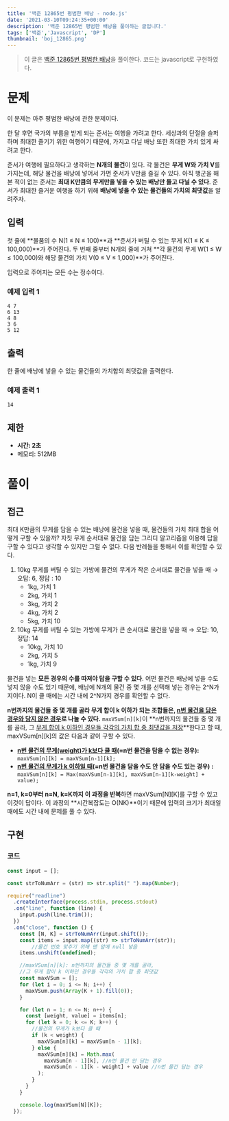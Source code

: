 ```yaml
---
title: '백준 12865번 평범한 배낭 - node.js'
date: '2021-03-10T09:24:35+00:00'
description: '백준 12865번 평범한 배낭을 풀이하는 글입니다.'
tags: ['백준','Javascript', 'DP']
thumbnail: 'boj_12865.png'
---
```


> 이 글은 [백준 12865번 평범한 배낭](https://www.acmicpc.net/problem/12865)을 풀이한다. 코드는 javascript로 구현하였다.

# 문제

이 문제는 아주 평범한 배낭에 관한 문제이다.

한 달 후면 국가의 부름을 받게 되는 준서는 여행을 가려고 한다. 세상과의 단절을 슬퍼하며 최대한 즐기기 위한 여행이기 때문에, 가지고 다닐 배낭 또한 최대한 가치 있게 싸려고 한다.

준서가 여행에 필요하다고 생각하는 **N개의 물건**이 있다. 각 물건은 **무게 W와 가치 V**를 가지는데, 해당 물건을 배낭에 넣어서 가면 준서가 V만큼 즐길 수 있다. 아직 행군을 해본 적이 없는 준서는 **최대 K만큼의 무게만을 넣을 수 있는 배낭만 들고 다닐 수 있다**. 준서가 최대한 즐거운 여행을 하기 위해 **배낭에 넣을 수 있는 물건들의 가치의 최댓값**을 알려주자.

## 입력

첫 줄에 **물품의 수 N(1 ≤ N ≤ 100)**과 **준서가 버틸 수 있는 무게 K(1 ≤ K ≤ 100,000)**가 주어진다. 두 번째 줄부터 N개의 줄에 거쳐 **각 물건의 무게 W(1 ≤ W ≤ 100,000)와 해당 물건의 가치 V(0 ≤ V ≤ 1,000)**가 주어진다.

입력으로 주어지는 모든 수는 정수이다.

### 예제 입력 1

```
4 7
6 13
4 8
3 6
5 12
```

## 출력

한 줄에 배낭에 넣을 수 있는 물건들의 가치합의 최댓값을 출력한다.

### 예제 출력 1

```
14
```

## 제한

- **시간: 2초**
- 메모리: 512MB

# 풀이

## 접근

최대 K만큼의 무게를 담을 수 있는 배낭에 물건을 넣을 때, 물건들의 가치 최대 합을 어떻게 구할 수 있을까? 자칫 무게 순서대로 물건을 담는 그리디 알고리즘을 이용해 답을 구할 수 있다고 생각할 수 있지만 그럴 수 없다. 다음 반례들을 통해서 이를 확인할 수 있다.

1. 10kg 무게를 버틸 수 있는 가방에 물건의 무게가 작은 순서대로 물건을 넣을 때 → 오답: 6, 정답 : 10
    - 1kg, 가치 1
    - 2kg, 가치 1
    - 3kg, 가치 2
    - 4kg, 가치 2
    - 5kg, 가치 10
2. 10kg 무게를 버틸 수 있는 가방에 무게가 큰 순서대로 물건을 넣을 때 → 오답: 10, 정답: 14
    - 10kg, 가치 10
    - 2kg, 가치 5
    - 1kg, 가치 9

물건을 넣는 **모든 경우의 수를 따져야 답을 구할 수 있다**. 어떤 물건은 배낭에 넣을 수도 넣지 않을 수도 있기 때문에, 배낭에 N개의 물건 중 몇 개를 선택해 넣는 경우는 2^N가지이다. N이 클 때에는 시간 내에 2^N가지 경우를 확인할 수 없다.

**n번까지의 물건들 중 몇 개를 골라 무게 합이 k 이하가 되는 조합들은, <u>n번 물건을 담은 경우와 담지 않은 경우</u>로 나눌 수 있다.** `maxVSum[n][k]`이 **n번까지의 물건들 중 몇 개를 골라, 그 <u>무게 합이 k 이하인 경우들 각각의 가치 합 중 최댓값을 저장</u>**한다고 할 때, maxVSum[n][k]의 값은 다음과 같이 구할 수 있다. 

- **<u>n번 물건의 무게(weight)가 k보다 클 때</u>(=n번 물건을 담을 수 없는 경우):** `maxVSum[n][k] = maxVSum[n-1][k];`
- **<u>n번 물건의 무게가 k 이하일 때</u>(=n번 물건을 담을 수도 안 담을 수도 있는 경우) :** `maxVSum[n][k] = Max(maxVSum[n-1][k], maxVSum[n-1][k-weight] + value);`

**n=1, k=0부터 n=N, k=K까지 이 과정을 반복**하면 maxVSum[N][K]를 구할 수 있고 이것이 답이다. 이 과정의 **시간복잡도는 O(NK)**이기 때문에 입력의 크기가 최대일 때에도 시간 내에 문제를 풀 수 있다. 

## 구현

### 코드

```jsx
const input = [];

const strToNumArr = (str) => str.split(" ").map(Number);

require("readline")
  .createInterface(process.stdin, process.stdout)
  .on("line", function (line) {
    input.push(line.trim());
  })
  .on("close", function () {
    const [N, K] = strToNumArr(input.shift());
    const items = input.map((str) => strToNumArr(str));
		//물건 번호 맞추기 위해 맨 앞에 null 넣음
    items.unshift(undefined);

    //maxVSum[n][k]: n번까지의 물건들 중 몇 개를 골라,
    //그 무게 합이 k 이하인 경우들 각각의 가치 합 중 최댓값
    const maxVSum = [];
    for (let i = 0; i <= N; i++) {
      maxVSum.push(Array(K + 1).fill(0));
    }

    for (let n = 1; n <= N; n++) {
      const [weight, value] = items[n];
      for (let k = 0; k <= K; k++) {
        //물건의 무게가 k보다 클 때
        if (k < weight) {
          maxVSum[n][k] = maxVSum[n - 1][k];
        } else {
          maxVSum[n][k] = Math.max(
            maxVSum[n - 1][k], //n번 물건 안 담는 경우
            maxVSum[n - 1][k - weight] + value //n번 물건 담는 경우
          );
        }
      }
    }

    console.log(maxVSum[N][K]);
  });
```